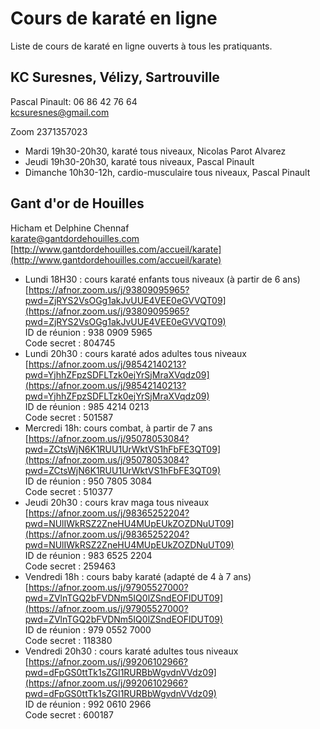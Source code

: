 # Cours de karaté en ligne

Liste de cours de karaté en ligne ouverts à tous les pratiquants.

## KC Suresnes, Vélizy, Sartrouville

Pascal Pinault: 06 86 42 76 64  
kcsuresnes@gmail.com

Zoom 2371357023 

- Mardi 19h30-20h30, karaté tous niveaux, Nicolas Parot Alvarez  
- Jeudi 19h30-20h30, karaté tous niveaux, Pascal Pinault  
- Dimanche 10h30-12h, cardio-musculaire tous niveaux, Pascal Pinault  


## Gant d'or de Houilles

Hicham et Delphine Chennaf  
karate@gantdordehouilles.com  
[http://www.gantdordehouilles.com/accueil/karate](http://www.gantdordehouilles.com/accueil/karate)

- Lundi 18H30 : cours karaté enfants tous niveaux (à partir de 6 ans)  
[https://afnor.zoom.us/j/93809095965?pwd=ZjRYS2VsOGg1akJvUUE4VEE0eGVVQT09](https://afnor.zoom.us/j/93809095965?pwd=ZjRYS2VsOGg1akJvUUE4VEE0eGVVQT09)  
ID de réunion : 938 0909 5965  
Code secret : 804745 
- Lundi 20h30 : cours karaté ados adultes tous niveaux  
[https://afnor.zoom.us/j/98542140213?pwd=YjhhZFpzSDFLTzk0ejYrSjMraXVqdz09](https://afnor.zoom.us/j/98542140213?pwd=YjhhZFpzSDFLTzk0ejYrSjMraXVqdz09)  
ID de réunion : 985 4214 0213  
Code secret : 501587  
- Mercredi 18h: cours combat, à partir de 7 ans  
[https://afnor.zoom.us/j/95078053084?pwd=ZCtsWjN6K1RUU1UrWktVS1hFbFE3QT09](https://afnor.zoom.us/j/95078053084?pwd=ZCtsWjN6K1RUU1UrWktVS1hFbFE3QT09)  
ID de réunion : 950 7805 3084  
Code secret : 510377  
- Jeudi 20h30 : cours krav maga tous niveaux  
[https://afnor.zoom.us/j/98365252204?pwd=NUlIWkRSZ2ZneHU4MUpEUkZOZDNuUT09](https://afnor.zoom.us/j/98365252204?pwd=NUlIWkRSZ2ZneHU4MUpEUkZOZDNuUT09)  
ID de réunion : 983 6525 2204  
Code secret : 259463  
- Vendredi 18h : cours baby karaté (adapté de 4 à 7 ans)  
[https://afnor.zoom.us/j/97905527000?pwd=ZVlnTGQ2bFVDNm5IQ0lZSndEOFlDUT09](https://afnor.zoom.us/j/97905527000?pwd=ZVlnTGQ2bFVDNm5IQ0lZSndEOFlDUT09)  
ID de réunion : 979 0552 7000  
Code secret : 118380  
- Vendredi 20h30 : cours karaté adultes tous niveaux 
[https://afnor.zoom.us/j/99206102966?pwd=dFpGS0ttTk1sZGI1RURBbWgvdnVVdz09](https://afnor.zoom.us/j/99206102966?pwd=dFpGS0ttTk1sZGI1RURBbWgvdnVVdz09)  
ID de réunion : 992 0610 2966  
Code secret : 600187  

